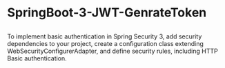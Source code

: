 # SpringBoot-3-JWT-GenrateToken

## 
To implement basic authentication in Spring Security 3, add security dependencies to your project, create a configuration class extending WebSecurityConfigurerAdapter, and define security rules, including HTTP Basic authentication.
